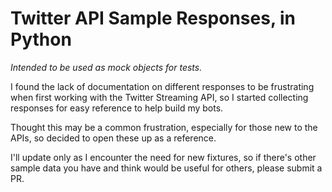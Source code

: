 Twitter API Sample Responses, in Python
=========================================
*Intended to be used as mock objects for tests.*

I found the lack of documentation on different responses to be frustrating when first working with the Twitter Streaming API, so I started collecting responses for easy reference to help build my bots.

Thought this may be a common frustration, especially for those new to the APIs, so decided to open these up as a reference.

I'll update only as I encounter the need for new fixtures, so if there's other sample data you have and think would be useful for others, please submit a PR.
